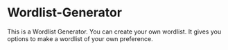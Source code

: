 # Wordlist-Generator
This is a Wordlist Generator. You can create your own wordlist. It gives you options to make a wordlist of your own preference.
